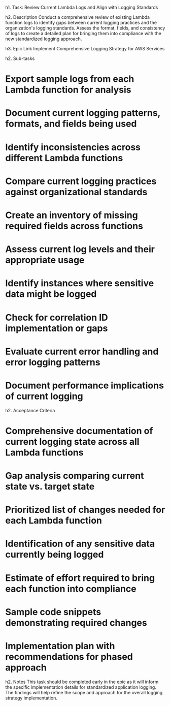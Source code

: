 h1. Task: Review Current Lambda Logs and Align with Logging Standards

h2. Description
Conduct a comprehensive review of existing Lambda function logs to identify gaps between current logging practices and the organization's logging standards. Assess the format, fields, and consistency of logs to create a detailed plan for bringing them into compliance with the new standardized logging approach.

h3. Epic Link
Implement Comprehensive Logging Strategy for AWS Services

h2. Sub-tasks
# Export sample logs from each Lambda function for analysis
# Document current logging patterns, formats, and fields being used
# Identify inconsistencies across different Lambda functions
# Compare current logging practices against organizational standards
# Create an inventory of missing required fields across functions
# Assess current log levels and their appropriate usage
# Identify instances where sensitive data might be logged
# Check for correlation ID implementation or gaps
# Evaluate current error handling and error logging patterns
# Document performance implications of current logging

h2. Acceptance Criteria
# Comprehensive documentation of current logging state across all Lambda functions
# Gap analysis comparing current state vs. target state
# Prioritized list of changes needed for each Lambda function
# Identification of any sensitive data currently being logged
# Estimate of effort required to bring each function into compliance
# Sample code snippets demonstrating required changes
# Implementation plan with recommendations for phased approach

h2. Notes
This task should be completed early in the epic as it will inform the specific implementation details for standardized application logging. The findings will help refine the scope and approach for the overall logging strategy implementation.